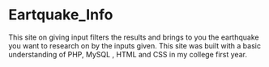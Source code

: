 # Eartquake_Info
This site on giving input filters the results and brings to you the earthquake you want to research on by the inputs given.
This site was built with a basic understanding of PHP, MySQL , HTML and CSS in my college first year.
